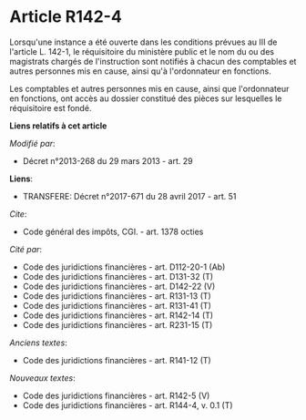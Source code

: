 # Article R142-4

Lorsqu'une instance a été ouverte dans les conditions prévues au III de l'article L. 142-1, le réquisitoire du ministère
public et le nom du ou des magistrats chargés de l'instruction sont notifiés à chacun des comptables et autres personnes mis
en cause, ainsi qu'à l'ordonnateur en fonctions. 

Les comptables et autres personnes mis en cause, ainsi que l'ordonnateur en fonctions, ont accès au dossier constitué des
pièces sur lesquelles le réquisitoire est fondé.

**Liens relatifs à cet article**

_Modifié par_:

  - Décret n°2013-268 du 29 mars 2013 - art. 29

**Liens**:

  - TRANSFERE: Décret n°2017-671 du 28 avril 2017 - art. 51

_Cite_:

  - Code général des impôts, CGI. - art. 1378 octies

_Cité par_:

  - Code des juridictions financières - art. D112-20-1 (Ab)
  - Code des juridictions financières - art. D131-32 (T)
  - Code des juridictions financières - art. D142-22 (V)
  - Code des juridictions financières - art. R131-13 (T)
  - Code des juridictions financières - art. R131-41 (T)
  - Code des juridictions financières - art. R142-14 (T)
  - Code des juridictions financières - art. R231-15 (T)

_Anciens textes_:

  - Code des juridictions financières - art. R141-12 (T)

_Nouveaux textes_:

  - Code des juridictions financières - art. R142-5 (V)
  - Code des juridictions financières - art. R144-4, v. 0.1 (T)
